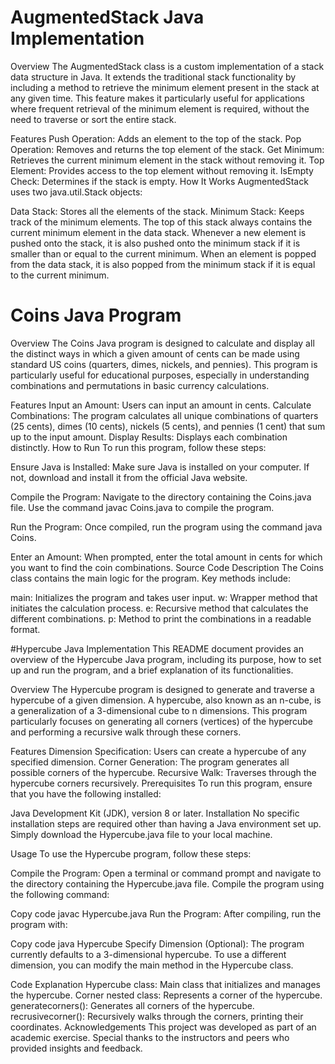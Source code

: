 # AugmentedStack Java Implementation
Overview
The AugmentedStack class is a custom implementation of a stack data structure in Java. It extends the traditional stack functionality by including a method to retrieve the minimum element present in the stack at any given time. This feature makes it particularly useful for applications where frequent retrieval of the minimum element is required, without the need to traverse or sort the entire stack.

Features
Push Operation: Adds an element to the top of the stack.
Pop Operation: Removes and returns the top element of the stack.
Get Minimum: Retrieves the current minimum element in the stack without removing it.
Top Element: Provides access to the top element without removing it.
IsEmpty Check: Determines if the stack is empty.
How It Works
AugmentedStack uses two java.util.Stack objects:

Data Stack: Stores all the elements of the stack.
Minimum Stack: Keeps track of the minimum elements. The top of this stack always contains the current minimum element in the data stack.
Whenever a new element is pushed onto the stack, it is also pushed onto the minimum stack if it is smaller than or equal to the current minimum. When an element is popped from the data stack, it is also popped from the minimum stack if it is equal to the current minimum.

# Coins Java Program
Overview
The Coins Java program is designed to calculate and display all the distinct ways in which a given amount of cents can be made using standard US coins (quarters, dimes, nickels, and pennies). This program is particularly useful for educational purposes, especially in understanding combinations and permutations in basic currency calculations.

Features
Input an Amount: Users can input an amount in cents.
Calculate Combinations: The program calculates all unique combinations of quarters (25 cents), dimes (10 cents), nickels (5 cents), and pennies (1 cent) that sum up to the input amount.
Display Results: Displays each combination distinctly.
How to Run
To run this program, follow these steps:

Ensure Java is Installed: Make sure Java is installed on your computer. If not, download and install it from the official Java website.

Compile the Program: Navigate to the directory containing the Coins.java file. Use the command javac Coins.java to compile the program.

Run the Program: Once compiled, run the program using the command java Coins.

Enter an Amount: When prompted, enter the total amount in cents for which you want to find the coin combinations.
Source Code Description
The Coins class contains the main logic for the program. Key methods include:

main: Initializes the program and takes user input.
w: Wrapper method that initiates the calculation process.
e: Recursive method that calculates the different combinations.
p: Method to print the combinations in a readable format.

#Hypercube Java Implementation
This README document provides an overview of the Hypercube Java program, including its purpose, how to set up and run the program, and a brief explanation of its functionalities.

Overview
The Hypercube program is designed to generate and traverse a hypercube of a given dimension. A hypercube, also known as an n-cube, is a generalization of a 3-dimensional cube to n dimensions. This program particularly focuses on generating all corners (vertices) of the hypercube and performing a recursive walk through these corners.

Features
Dimension Specification: Users can create a hypercube of any specified dimension.
Corner Generation: The program generates all possible corners of the hypercube.
Recursive Walk: Traverses through the hypercube corners recursively.
Prerequisites
To run this program, ensure that you have the following installed:

Java Development Kit (JDK), version 8 or later.
Installation
No specific installation steps are required other than having a Java environment set up. Simply download the Hypercube.java file to your local machine.

Usage
To use the Hypercube program, follow these steps:

Compile the Program: Open a terminal or command prompt and navigate to the directory containing the Hypercube.java file. Compile the program using the following command:

Copy code
javac Hypercube.java
Run the Program: After compiling, run the program with:

Copy code
java Hypercube
Specify Dimension (Optional): The program currently defaults to a 3-dimensional hypercube. To use a different dimension, you can modify the main method in the Hypercube class.

Code Explanation
Hypercube class: Main class that initializes and manages the hypercube.
Corner nested class: Represents a corner of the hypercube.
generatecorners(): Generates all corners of the hypercube.
recrusivecorner(): Recursively walks through the corners, printing their coordinates.
Acknowledgements
This project was developed as part of an academic exercise. Special thanks to the instructors and peers who provided insights and feedback.




